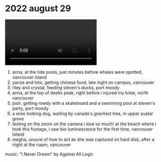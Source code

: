 # 2022 august 29

<video controls>
    <source src="../../vid/22-08-29_144.mp4" type="video/mp4">
</video>

1. anna, at the tide pools, just minutes before whales were spotted, vancouver island
2. yanze and toto, getting chinese food, late night on campus, vancouver
3. riley and crystal, feeding steven's ducks, port moody
4. anna, at the top of deeks peak, right before i injured my knee, north vancouver
5. josh, getting rowdy with a skateboard and a swimming pool at steven's party, port moody
6. a wise looking dog, waiting by canada's gnarliest tree, in upper avatar grove
7. testing on the zoom on the camera i love so much! at the beach where i took this footage, i saw bio luminescence for the first time, vancouver island
8. megha, unsure of how to act as she was captured on hard disk, after a night at the naam, vancouver

music: "I Never Dream" by Against All Logic
